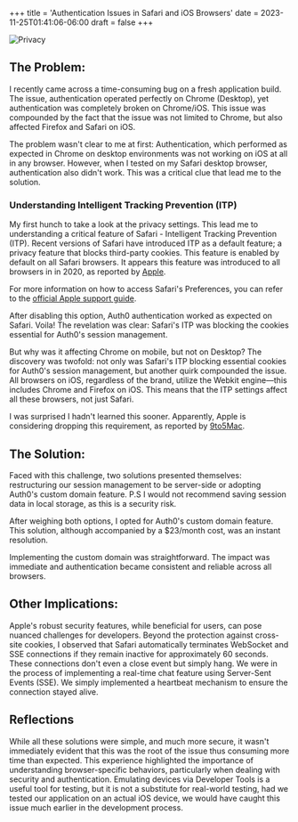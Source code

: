 +++
title = 'Authentication Issues in Safari and iOS Browsers'
date = 2023-11-25T01:41:06-06:00
draft = false
+++


![Privacy](/images/1.webp)


## The Problem:
I recently came across a time-consuming bug on a fresh application build. The issue, authentication operated perfectly on Chrome (Desktop), yet authentication was completely broken on Chrome/iOS. This issue was compounded by the fact that the issue was not limited to Chrome, but also affected Firefox and Safari on iOS.

The problem wasn't clear to me at first: Authentication, which performed as expected in Chrome on desktop environments was not working on iOS at all in any browser. However, when I tested on my Safari desktop browser, authentication also didn't work. This was a critical clue that lead me to the solution.

### Understanding Intelligent Tracking Prevention (ITP)

My first hunch to take a look at the privacy settings. This lead me to understanding a critical feature of Safari - Intelligent Tracking Prevention (ITP). Recent versions of Safari have introduced ITP as a default feature; a privacy feature that blocks third-party cookies. This feature is enabled by default on all Safari browsers. It appears this feature was introduced to all browsers in in 2020, as reported by [Apple](hhttps://webkit.org/blog/10218/full-third-party-cookie-blocking-and-more/).

For more information on how to access Safari's Preferences, you can refer to the [official Apple support guide](https://support.apple.com/lv-lv/guide/safari/sfri40732/mac).

After disabling this option, Auth0 authentication worked as expected on Safari. Voila! The revelation was clear: Safari's ITP was blocking the cookies essential for Auth0's session management.

But why was it affecting Chrome on mobile, but not on Desktop? The discovery was twofold: not only was Safari's ITP blocking essential cookies for Auth0's session management, but another quirk compounded the issue. All browsers on iOS, regardless of the brand, utilize the Webkit engine—this includes Chrome and Firefox on iOS. This means that the ITP settings affect all these browsers, not just Safari.

I was surprised I hadn't learned this sooner. Apparently, Apple is considering dropping this requirement, as reported by [9to5Mac](https://9to5mac.com/2023/02/07/new-iphone-browsers/).

## The Solution:

Faced with this challenge, two solutions presented themselves: restructuring our session management to be server-side or adopting Auth0's custom domain feature. P.S I would not recommend saving session data in local storage, as this is a security risk.

After weighing both options, I opted for Auth0's custom domain feature. This solution, although accompanied by a $23/month cost, was an instant resolution.

Implementing the custom domain was straightforward. The impact was immediate and authentication became consistent and reliable across all browsers.

## Other Implications:
Apple's robust security features, while beneficial for users, can pose nuanced challenges for developers. Beyond the protection against cross-site cookies, I observed that Safari automatically terminates WebSocket and SSE connections if they remain inactive for approximately 60 seconds. These connections don't even a close event but simply hang. We were in the process of implementing a real-time chat feature using Server-Sent Events (SSE). We simply implemented a heartbeat mechanism to ensure the connection stayed alive. 

## Reflections

While all these solutions were simple, and much more secure, it wasn't immediately evident that this was the root of the issue thus consuming more time than expected. This experience highlighted the importance of understanding browser-specific behaviors, particularly when dealing with security and authentication. Emulating devices via Developer Tools is a useful tool for testing, but it is not a substitute for real-world testing, had we tested our application on an actual iOS device, we would have caught this issue much earlier in the development process.
